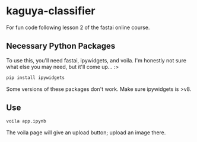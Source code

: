 # kaguya-classifier
For fun code following lesson 2 of the fastai online course. 

## Necessary Python Packages
To use this, you'll need fastai, ipywidgets, and voila. I'm honestly not sure
what else you may need, but it'll come up... :>

```bash
pip install ipywidgets
```

Some versions of these packages don't work. Make sure ipywidgets is >v8.

## Use
```bash
voila app.ipynb
```
The voila page will give an upload button; upload an image there.
